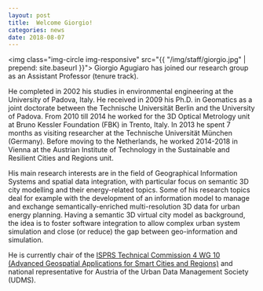 ```yaml
---
layout: post
title:  Welcome Giorgio!
categories: news
date: 2018-08-07
---
```


<img class="img-circle img-responsive" src="{{ "/img/staff/giorgio.jpg" | prepend: site.baseurl }}">
Giorgio Agugiaro has joined our research group as an Assistant Professor (tenure track).

He completed in 2002 his studies in environmental engineering at the University of Padova, Italy. He received in 2009 his Ph.D. in Geomatics as a joint doctorate between the Technische Universität Berlin and the University of Padova.
From 2010 till 2014 he worked for the 3D Optical Metrology unit at Bruno Kessler Foundation (FBK) in Trento, Italy. In 2013 he spent 7 months as visiting researcher at the Technische Universität München (Germany). Before moving to the Netherlands, he worked 2014-2018 in Vienna at the Austrian Institute of Technology in the Sustainable and Resilient Cities and Regions unit.

His main research interests are in the field of Geographical Information Systems and spatial data integration, with particular focus on semantic 3D city modelling and their energy-related topics. Some of his research topics deal for example with the development of an information model to manage and exchange semantically-enriched multi-resolution 3D data for urban energy planning. Having a semantic 3D virtual city model as background, the idea is to foster software integration to allow complex urban system simulation and close (or reduce) the gap between geo-information and simulation.

He is currently chair of the [ISPRS Technical Commission 4 WG 10 (Advanced Geospatial Applications for Smart Cities and Regions)](http://www2.isprs.org/commissions/comm4/wg10.html) and national representative for Austria of the Urban Data Management Society (UDMS).
